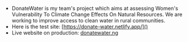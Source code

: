 * DonateWater is my team's project which aims at assessing Women's Vulnerability To Climate Change Effects On Natural Resources. We are working to improve access to clean water in rural communities.
* Here is the test site: [https://donate-water.netlify.app/]()
* Live website on production: [donatewater.ng]()








